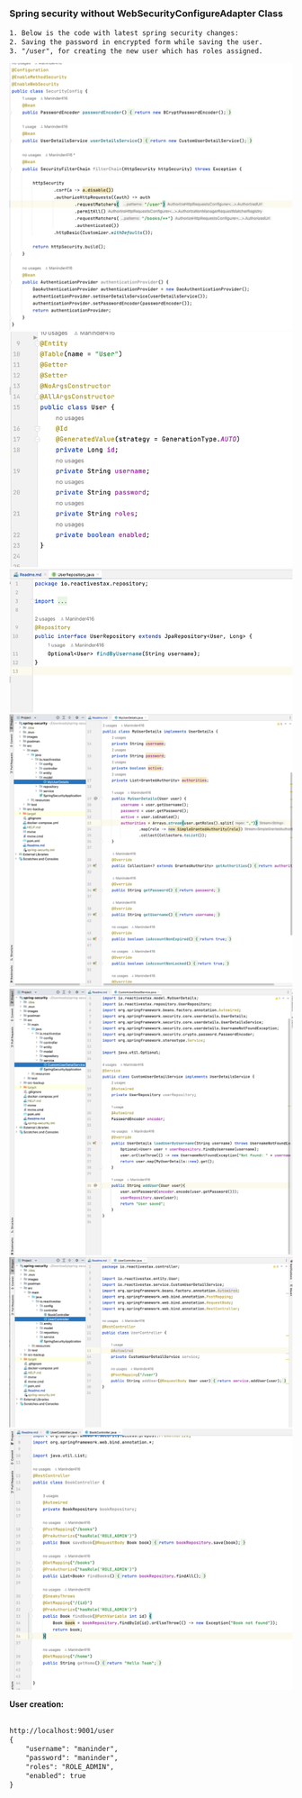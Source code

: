 ### Spring security without WebSecurityConfigureAdapter Class

```shell
1. Below is the code with latest spring security changes:
2. Saving the password in encrypted form while saving the user.
3. "/user", for creating the new user which has roles assigned.
```
![Alt Text](images/img.png)
![Alt Text](images/img_1.png)
![Alt Text](images/img_2.png)
![Alt Text](images/img_3.png)
![Alt Text](images/img_4.png)
![Alt Text](images/img_5.png)
![Alt Text](images/img_6.png)


**User creation:**
```shell

http://localhost:9001/user
{
    "username": "maninder",
    "password": "maninder",
    "roles": "ROLE_ADMIN",
    "enabled": true
}

```